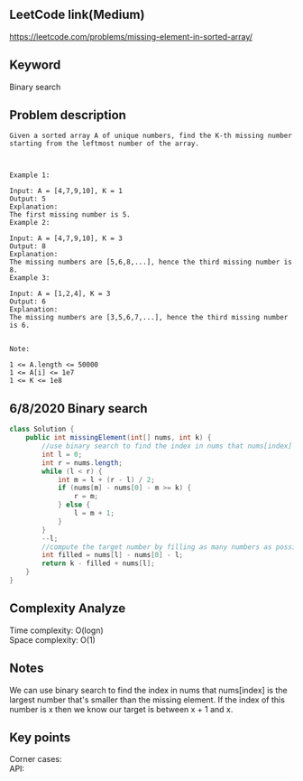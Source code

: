 ## LeetCode link(Medium)
https://leetcode.com/problems/missing-element-in-sorted-array/

## Keyword
Binary search

## Problem description
```
Given a sorted array A of unique numbers, find the K-th missing number starting from the leftmost number of the array.

 

Example 1:

Input: A = [4,7,9,10], K = 1
Output: 5
Explanation: 
The first missing number is 5.
Example 2:

Input: A = [4,7,9,10], K = 3
Output: 8
Explanation: 
The missing numbers are [5,6,8,...], hence the third missing number is 8.
Example 3:

Input: A = [1,2,4], K = 3
Output: 6
Explanation: 
The missing numbers are [3,5,6,7,...], hence the third missing number is 6.
 

Note:

1 <= A.length <= 50000
1 <= A[i] <= 1e7
1 <= K <= 1e8
```
## 6/8/2020 Binary search

```java
class Solution {
    public int missingElement(int[] nums, int k) {
        //use binary search to find the index in nums that nums[index] is the largest number that's smaller than the missing element
        int l = 0;
        int r = nums.length;
        while (l < r) {
            int m = l + (r - l) / 2;
            if (nums[m] - nums[0] - m >= k) {
                r = m;
            } else {
                l = m + 1;
            }
        }
        --l;
        //compute the target number by filling as many numbers as possible before nums[l]
        int filled = nums[l] - nums[0] - l;
        return k - filled + nums[l];
    }
}
```

## Complexity Analyze
Time complexity: O(logn)\
Space complexity: O(1)

## Notes
We can use binary search to find the index in nums that nums[index] is the largest number that's smaller than the missing element. If the index of this number is x then we know our target is between x + 1 and x.

## Key points
Corner cases: \
API: